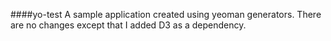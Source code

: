 ####yo-test
A sample application created using yeoman generators. There are no changes except that I added D3 as a dependency.
